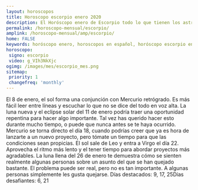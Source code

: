 ```yaml
---
layout: horoscopos
title: Horoscopo escorpio enero 2020
description: El Horóscopo enero de Escorpio todo lo que tienen los astros preparados para este mes, amor, trabajo, familia. Todo sobre astrologia, tarot, predicciones. Horoscopo gratis en español, predicciones y astrología.
permalink: /horoscopo-mensual/escorpio/
amplink: /horoscopo-mensual/amp/escorpio/
home: FALSE
keywords: horóscopo enero, horoscopos en español, horóscopo escorpio enero , horóscopo esperanza gracia, horoscop, horóscopos gratis, horoscopo escorpio, Tarot, Astrologia, Zodíaco, escorpio, horoscopo gratis, horoscopo del mes 
horoscopo:
 signo: escorpio
 video: g_VIh3NkXjc
ogimg: /images/mes/escorpio_mes.png
sitemap:
 priority: 1
 changefreq: 'monthly'
---
```



El 8 de enero, el sol forma una conjunción con Mercurio retrógrado. Es más fácil leer entre líneas y escuchar lo que no se dice del todo en voz alta. La luna nueva y el eclipse solar del 11 de enero podría traer una oportunidad repentina para hacer algo importante. Tal vez has querido hacer esto durante mucho tiempo, o puede que nunca antes se te haya ocurrido. Mercurio se torna directo el día 18, cuando podrías creer que ya es hora de lanzarte a un nuevo proyecto, pero tómate un tiempo para que las condiciones sean propicias. El sol sale de Leo y entra a Virgo el día 22. Aprovecha el ritmo más lento y el tener tiempo para abordar proyectos más agradables. La luna llena del 26 de enero te demuestra cómo se sienten realmente algunas personas sobre un asunto del que se han quejado bastante. El problema puede ser real, pero no es tan importante. A algunas personas simplemente les gusta quejarse. Días destacados: 9, 17, 25Días desafiantes: 6, 21</div>